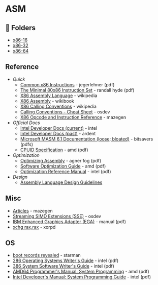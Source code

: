 # ASM


📁 Folders
----------

* [x86-16](x86-16/)
* [x86-32](x86-32/)
* [x86-64](x86-64/)


Reference
---------

* _Quick_
  - [Common x86 Instructions](http://www.jegerlehner.ch/intel/IntelCodeTable.pdf) - jegerlehner (pdf)
  - [The Minimal 80x86 Instruction Set](https://www.plantation-productions.com/Webster/www.writegreatcode.com/Vol2/wgc2_OA.pdf) - randall hyde (pdf)
  - [X86 Assembly Language](https://en.wikipedia.org/wiki/X86_assembly_language) - wikipedia
  - [X86 Assembly](https://en.wikibooks.org/wiki/X86_Assembly) - wikibook
  - [X86 Calling Conventions](https://en.wikipedia.org/wiki/X86_calling_conventions) - wikipedia
  - [Calling Conventions - Cheat Sheet](https://wiki.osdev.org/Calling_Conventions#Cheat_Sheets) - osdev
  - [X86 Opcode and Instruction Reference](http://ref.x86asm.net/index.html) - mazegen
* _Official Docs_
  - [Intel Developer Docs (current)](https://www.intel.com/content/www/us/en/developer/articles/technical/intel-sdm.html) - intel
  - [Intel Developer Docs (past)](https://www.ardent-tool.com/CPU/Docs_Intel.html) - ardent
  - [Microsoft MASM 6.1 Documentation (loose; bloated)](http://bitsavers.informatik.uni-stuttgart.de/pdf/microsoft/masm/Microsoft_MASM_6.1_1992/) - bitsavers (pdfs)
  - [CPUID Specification](https://www.amd.com/content/dam/amd/en/documents/archived-tech-docs/design-guides/25481.pdf) - amd (pdf)
* _Optimization_
  - [Optimizing Assembly](https://www.agner.org/optimize/optimizing_assembly.pdf) - agner fog (pdf)
  - [Software Optimization Guide](https://www.amd.com/system/files/TechDocs/25112.PDF) - amd (pdf)
  - [Optimization Reference Manual](https://software.intel.com/content/dam/develop/external/us/en/documents-tps/64-ia-32-architectures-optimization-manual.pdf) - intel (pdf)
* _Design_
  - [Assembly Language Design Guidelines](http://www.sourceformat.com/coding-standard-asm-assembly.htm)


Misc
----

* [Articles](http://x86asm.net/articles/index.html) - mazegen
* [Streaming SIMD Extensions (SSE)](https://wiki.osdev.org/SSE) - osdev
* [IBM Enhanced Graphics Adapter (EGA)](https://minuszerodegrees.net/oa/OA%20-%20IBM%20Enhanced%20Graphics%20Adapter.pdf) - manual (pdf)
* [xchg rax,rax](https://www.xorpd.net/pages/xchg_rax/snip_00.html) - xorpd


OS
---

* [boot records revealed](https://thestarman.pcministry.com/asm/mbr/index.html) - starman
* [286 Operating Systems Writer's Guide](http://web.archive.org/web/20210727055450id_/http://bitsavers.informatik.uni-stuttgart.de/components/intel/_dataBooks/1983_iAPX_286_Operating_System_Writers_Guide.pdf) - intel (pdf)
* [386 System Software Writer's Guide](https://www.ardent-tool.com/CPU/docs/Intel/386/manuals/231499-001.pdf) - intel (pdf)
* [AMD64 Programmer's Manual: System Programming](https://www.amd.com/content/dam/amd/en/documents/processor-tech-docs/programmer-references/24593.pdf) - amd (pdf)
* [Intel Developer's Manual: System Programming Guide](http://web.archive.org/web/20240802040216/https://cdrdv2-public.intel.com/825749/325384-sdm-vol-3abcd.pdf) - intel (pdf)
